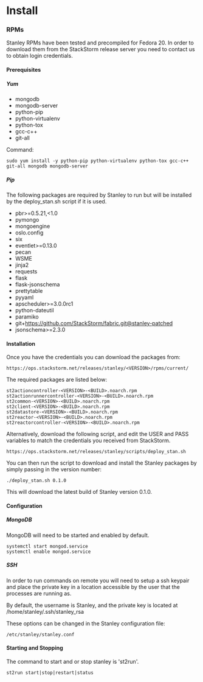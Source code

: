 Install
======

### RPMs

Stanley RPMs have been tested and precompiled for Fedora 20.  In order to download them from the StackStorm release server you need to contact us to obtain login credentials.  

#### Prerequisites
##### Yum

- mongodb
- mongodb-server
- python-pip
- python-virtualenv
- python-tox 
- gcc-c++ 
- git-all

Command:

    sudo yum install -y python-pip python-virtualenv python-tox gcc-c++ git-all mongodb mongodb-server

##### Pip

The following packages are required by Stanley to run but will be installed by the deploy_stan.sh script if it is used.

- pbr>=0.5.21,<1.0
- pymongo
- mongoengine
- oslo.config
- six
- eventlet>=0.13.0
- pecan
- WSME
- jinja2
- requests
- flask
- flask-jsonschema
- prettytable
- pyyaml
- apscheduler>=3.0.0rc1
- python-dateutil
- paramiko
- git+https://github.com/StackStorm/fabric.git@stanley-patched
- jsonschema>=2.3.0

#### Installation

Once you have the credentials you can download the packages from:

    https://ops.stackstorm.net/releases/stanley/<VERSION>/rpms/current/

The required packages are listed below:

    st2actioncontroller-<VERSION>-<BUILD>.noarch.rpm
    st2actionrunnercontroller-<VERSION>-<BUILD>.noarch.rpm
    st2common-<VERSION>-<BUILD>.noarch.rpm
    st2client-<VERSION>-<BUILD>.noarch.rpm
    st2datastore-<VERSION>-<BUILD>.noarch.rpm
    st2reactor-<VERSION>-<BUILD>.noarch.rpm
    st2reactorcontroller-<VERSION>-<BUILD>.noarch.rpm

Alternatively, download the following script, and edit the USER and PASS variables to match the credentials you received from StackStorm.

    https://ops.stackstorm.net/releases/stanley/scripts/deploy_stan.sh

You can then run the script to download and install the Stanley packages by simply passing in the version number:

    ./deploy_stan.sh 0.1.0

This will download the latest build of Stanley version 0.1.0.

#### Configuration

##### MongoDB

MongoDB will need to be started and enabled by default.

    systemctl start mongod.service
    systemctl enable mongod.service

##### SSH

In order to run commands on remote you will need to setup a ssh keypair and place the private key in a location accessible by the user that the processes are running as.

By default, the username is Stanley, and the private key is located at /home/stanley/.ssh/stanley_rsa

These options can be changed in the Stanley configuration file:

    /etc/stanley/stanley.conf

#### Starting and Stopping

The command to start and or stop stanley is 'st2run'.

    st2run start|stop|restart|status


